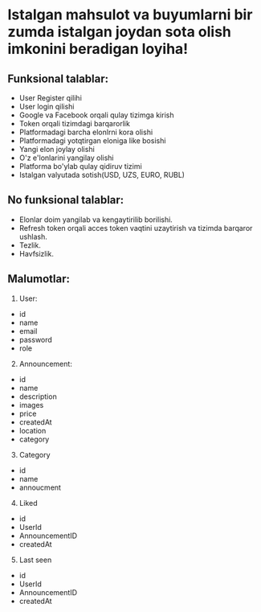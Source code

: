 # Istalgan mahsulot va buyumlarni bir zumda istalgan joydan sota olish imkonini beradigan loyiha!

## Funksional talablar:

- User Register qilihi
- User login qilishi
- Google va Facebook orqali qulay tizimga kirish
- Token orqali tizimdagi barqarorlik
- Platformadagi barcha elonlrni kora olishi
- Platformadagi yotqtirgan eloniga like bosishi
- Yangi elon joylay olishi
- O'z e'lonlarini yangilay olishi
- Platforma bo'ylab qulay qidiruv tizimi
- Istalgan valyutada sotish(USD, UZS, EURO, RUBL)

## No funksional talablar:

- Elonlar doim yangilab va kengaytirilib borilishi.
- Refresh token orqali acces token vaqtini uzaytirish va tizimda barqaror ushlash.
- Tezlik.
- Havfsizlik.

## Malumotlar:

1. User:

- id
- name
- email
- password
- role

2. Announcement:

- id
- name
- description
- images
- price
- createdAt
- location
- category

3. Category

- id
- name
- annoucment

4. Liked

- id
- UserId
- AnnouncementID
- createdAt

5. Last seen

- id
- UserId
- AnnouncementID
- createdAt
